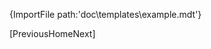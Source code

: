 [//]: # (This file was generated from: doc/templates/06-Examples.mdt using the documentation_builder package on: 2021-08-16 14:10:17.229014.)
{ImportFile path:'doc\templates\example.mdt'}

[PreviousHomeNext]